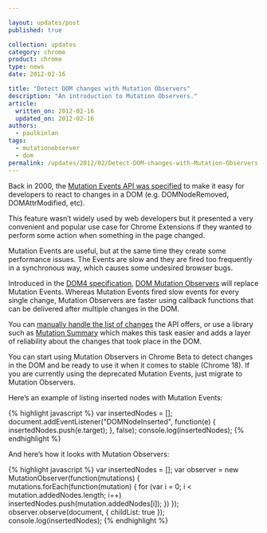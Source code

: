 ```yaml
---

layout: updates/post
published: true

collection: updates
category: chrome
product: chrome
type: news
date: 2012-02-16

title: "Detect DOM changes with Mutation Observers"
description: "An introduction to Mutation Observers."
article:
  written_on: 2012-02-16
  updated_on: 2012-02-16
authors:
  - paulkinlan
tags:
  - mutationobserver
  - dom
permalink: /updates/2012/02/Detect-DOM-changes-with-Mutation-Observers.html
---
```

Back in 2000, the [Mutation Events API was specified](http://www.w3.org/TR/DOM-Level-2-Events/events.html#Events-eventgroupings-mutationevents) to make it easy for developers to react to changes in a DOM (e.g. DOMNodeRemoved, DOMAttrModified, etc).

This feature wasn’t widely used by web developers but it presented a very convenient and popular use case for Chrome Extensions if they wanted to perform some action when something in the page changed.

Mutation Events are useful, but at the same time they create some performance issues. The Events are slow and they are fired too frequently in a synchronous way, which causes some undesired browser bugs.

Introduced in the [DOM4 specification](http://www.w3.org/TR/dom/), [DOM Mutation Observers](http://www.w3.org/TR/dom/#mutation-observers) will replace Mutation Events. Whereas Mutation Events fired slow events for every single change, Mutation Observers are faster using callback functions that can be delivered after multiple changes in the DOM.

You can [manually handle the list of changes](http://www.w3.org/TR/dom/#mutationrecord) the API offers, or use a library such as [Mutation Summary](https://code.google.com/p/mutation-summary/) which makes this task easier and adds a layer of reliability about the changes that took place in the DOM.

You can start using Mutation Observers in Chrome Beta to detect changes in the DOM and be ready to use it when it comes to stable (Chrome 18). If you are currently using  the deprecated Mutation Events, just migrate to Mutation Observers.

Here’s an example of listing inserted nodes with Mutation Events:

{% highlight javascript %}
var insertedNodes = [];
document.addEventListener("DOMNodeInserted", function(e) {
  insertedNodes.push(e.target);
}, false);
console.log(insertedNodes);
{% endhighlight %}

And here’s how it looks with Mutation Observers:

{% highlight javascript %}
var insertedNodes = [];
var observer = new MutationObserver(function(mutations) {
 mutations.forEach(function(mutation) {
   for (var i = 0; i < mutation.addedNodes.length; i++)
     insertedNodes.push(mutation.addedNodes[i]);
 })
});
observer.observe(document, { childList: true });
console.log(insertedNodes);
{% endhighlight %}
